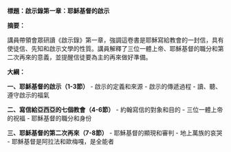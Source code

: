 **標題：啟示錄第一章：耶穌基督的啟示**

**摘要：**

講員帶領會眾研讀《啟示錄》第一章，強調這卷書是耶穌寫給教會的一封信，具有使徒信、先知和啟示文學的性質。講員解釋了三位一體上帝、耶穌基督的職分和第二次再來的意義，並提醒信徒要為主的再來做好準備。

**大綱：**

**一、耶穌基督的啟示（1-3節）**
    - 啟示的定義和來源
    - 啟示的傳遞過程
    - 讀、聽、遵守啟示的福氣

**二、寫信給亞西亞的七個教會（4-6節）**
    - 約翰寫信的對象和目的
    - 三位一體上帝的祝福
    - 耶穌基督的職分和身份

**三、耶穌基督的第二次再來（7-8節）**
    - 耶穌基督的顯現和審判
    - 地上萬族的哀哭
    - 耶穌基督是阿拉法和歐梅嘎，是全能者